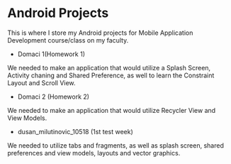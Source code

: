 # Android Projects

This is where I store my Android projects for Mobile Application Development course/class on my faculty.

- Domaci 1(Homework 1)

We needed to make an application that would utilize a Splash Screen, Activity chaning and Shared Preference, as well to learn the Constraint Layout and Scroll View.

- Domaci 2 (Homework 2)

We needed to make an application that would utilize Recycler View and View Models.

- dusan_milutinovic_10518 (1st test week)

We needed to utilize tabs and fragments, as well as splash screen, shared preferences and view models, layouts and vector graphics.